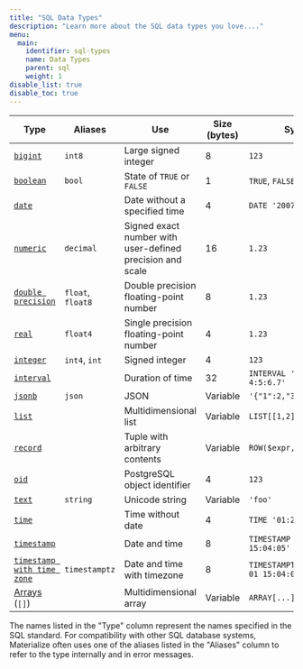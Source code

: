 ```yaml
---
title: "SQL Data Types"
description: "Learn more about the SQL data types you love...."
menu:
  main:
    identifier: sql-types
    name: Data Types
    parent: sql
    weight: 1
disable_list: true
disable_toc: true
---
```


Type | Aliases | Use | Size (bytes) | Syntax
-----|---------|-----|--------------|--------
[`bigint`](integer) | `int8` | Large signed integer | 8 | `123`
[`boolean`](boolean) | `bool` | State of `TRUE` or `FALSE` | 1 | `TRUE`, `FALSE`
[`date`](date) | | Date without a specified time | 4 | `DATE '2007-02-01'`
[`numeric`](numeric) | `decimal` | Signed exact number with user-defined precision and scale | 16 | `1.23`
[`double precision`](float) | `float`, `float8` | Double precision floating-point number | 8 | `1.23`
[`real`](float) | `float4` | Single precision floating-point number | 4 | `1.23`
[`integer`](integer) | `int4`, `int` | Signed integer | 4 | `123`
[`interval`](interval) | | Duration of time | 32 | `INTERVAL '1-2 3 4:5:6.7'`
[`jsonb`](jsonb) | `json` | JSON | Variable | `'{"1":2,"3":4}'::jsonb`
[`list`](list) | | Multidimensional list | Variable | `LIST[[1,2],[3]]`
[`record`](record) | | Tuple with arbitrary contents | Variable | `ROW($expr, ...)`
[`oid`](oid) | | PostgreSQL object identifier | 4 | `123`
[`text`](text) | `string` | Unicode string | Variable | `'foo'`
[`time`](time) | | Time without date | 4 | `TIME '01:23:45'`
[`timestamp`](timestamp) | | Date and time | 8 | `TIMESTAMP '2007-02-01 15:04:05'`
[`timestamp with time zone`](timestamp) | `timestamptz` | Date and time with timezone | 8 | `TIMESTAMPTZ '2007-02-01 15:04:05+06'`
[Arrays](array) (`[]`) | | Multidimensional array | Variable | `ARRAY[...]`

The names listed in the "Type" column represent the names specified in the SQL
standard. For compatibility with other SQL database systems, Materialize often
uses one of the aliases listed in the "Aliases" column to refer to the type
internally and in error messages.
